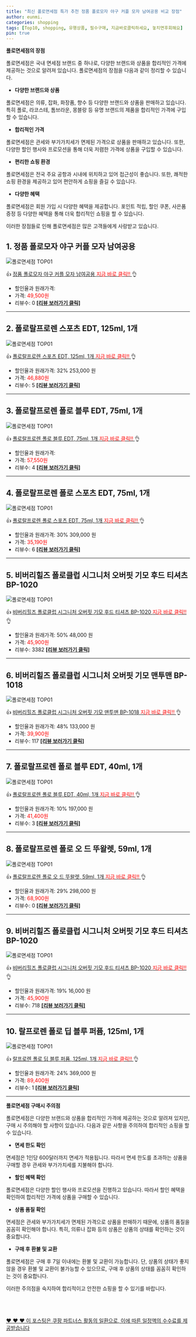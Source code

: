 ```yaml
---
title: "최신 폴로면세점 특가 추천 정품 폴로모자 야구 커플 모자 남여공용 비교 장점"
author: eunmi.
categories: shopping
tags: [Top10, shopping, 유행상품, 필수구매, 지금바로클릭하세요, 놓치면후회해요]
pin: true
---
```

**폴로면세점의 장점**

폴로면세점은 국내 면세점 브랜드 중 하나로, 다양한 브랜드와 상품을 합리적인 가격에 제공하는 것으로 알려져 있습니다. 폴로면세점의 장점을 다음과 같이 정리할 수 있습니다.

* **다양한 브랜드와 상품**

폴로면세점은 의류, 잡화, 화장품, 향수 등 다양한 브랜드와 상품을 판매하고 있습니다. 특히 폴로, 라코스테, 톰브라운, 몽블랑 등 유명 브랜드의 제품을 합리적인 가격에 구입할 수 있습니다.

* **합리적인 가격**

폴로면세점은 관세와 부가가치세가 면제된 가격으로 상품을 판매하고 있습니다. 또한, 다양한 할인 행사와 프로모션을 통해 더욱 저렴한 가격에 상품을 구입할 수 있습니다.

* **편리한 쇼핑 환경**

폴로면세점은 전국 주요 공항과 시내에 위치하고 있어 접근성이 좋습니다. 또한, 쾌적한 쇼핑 환경을 제공하고 있어 편안하게 쇼핑을 즐길 수 있습니다.

* **다양한 혜택**

폴로면세점은 회원 가입 시 다양한 혜택을 제공합니다. 포인트 적립, 할인 쿠폰, 사은품 증정 등 다양한 혜택을 통해 더욱 합리적인 쇼핑을 할 수 있습니다.

이러한 장점들로 인해 폴로면세점은 많은 고객들에게 사랑받고 있습니다.

   

## 1. 정품 폴로모자 야구 커플 모자 남여공용

![폴로면세점 TOP01](https://thumbnail8.coupangcdn.com/thumbnails/remote/230x230ex/image/vendor_inventory/02f7/8e57d4d201286cd598b71eb02d5c64cafcb3a862ea01827756c6b51cb3cd.png)


👍 [정품 폴로모자 야구 커플 모자 남여공용 <font color=red> 지금 바로 클릭!! </font> ](https://link.coupang.com/re/AFFSDP?lptag=AF3617701&subid=GithubCoopas&pageKey=7466534316&traceid=V0-153&itemId=19473661490&vendorItemId=86587263320) 👌 


- 할인율과 원래가격: 
- 가격: <span style='color:red'>49,500원</span>
- 리뷰수: 0  [**[리뷰 보러가기 클릭]**](https://link.coupang.com/re/AFFSDP?lptag=AF3617701&subid=GithubCoopas&pageKey=7466534316&traceid=V0-153&itemId=19473661490&vendorItemId=86587263320)

---


   

## 2. 폴로랄프로렌 스포츠 EDT, 125ml, 1개

![폴로면세점 TOP01](https://thumbnail9.coupangcdn.com/thumbnails/remote/230x230ex/image/retail/images/2020/07/10/11/3/f6817131-f755-455d-abec-c617e753ebad.jpg)


👍 [폴로랄프로렌 스포츠 EDT, 125ml, 1개 <font color=red> 지금 바로 클릭!! </font> ](https://link.coupang.com/re/AFFSDP?lptag=AF3617701&subid=GithubCoopas&pageKey=61291&traceid=V0-153&itemId=3072023990&vendorItemId=71059936614) 👌 


- 할인율과 원래가격: 32%  253,000   원
- 가격: <span style='color:red'>46,880원</span>
- 리뷰수: 5  [**[리뷰 보러가기 클릭]**](https://link.coupang.com/re/AFFSDP?lptag=AF3617701&subid=GithubCoopas&pageKey=61291&traceid=V0-153&itemId=3072023990&vendorItemId=71059936614)

---


   

## 3. 폴로랄프로렌 폴로 블루 EDT, 75ml, 1개

![폴로면세점 TOP01](https://thumbnail7.coupangcdn.com/thumbnails/remote/230x230ex/image/retail/images/898185324865-abaaebe2-2bd7-4693-950a-838144a92411.jpg)


👍 [폴로랄프로렌 폴로 블루 EDT, 75ml, 1개 <font color=red> 지금 바로 클릭!! </font> ](https://link.coupang.com/re/AFFSDP?lptag=AF3617701&subid=GithubCoopas&pageKey=61298&traceid=V0-153&itemId=134637&vendorItemId=3000075945) 👌 


- 할인율과 원래가격: 
- 가격: <span style='color:red'>57,550원</span>
- 리뷰수: 4  [**[리뷰 보러가기 클릭]**](https://link.coupang.com/re/AFFSDP?lptag=AF3617701&subid=GithubCoopas&pageKey=61298&traceid=V0-153&itemId=134637&vendorItemId=3000075945)

---


   

## 4. 폴로랄프로렌 폴로 스포츠 EDT, 75ml, 1개

![폴로면세점 TOP01](https://thumbnail9.coupangcdn.com/thumbnails/remote/230x230ex/image/retail/images/264384296827974-1b9b80f8-0f24-4d20-b808-0fa997bc87a1.jpg)


👍 [폴로랄프로렌 폴로 스포츠 EDT, 75ml, 1개 <font color=red> 지금 바로 클릭!! </font> ](https://link.coupang.com/re/AFFSDP?lptag=AF3617701&subid=GithubCoopas&pageKey=61291&traceid=V0-153&itemId=134629&vendorItemId=3000075938) 👌 


- 할인율과 원래가격: 30%  309,000   원
- 가격: <span style='color:red'>35,190원</span>
- 리뷰수: 6  [**[리뷰 보러가기 클릭]**](https://link.coupang.com/re/AFFSDP?lptag=AF3617701&subid=GithubCoopas&pageKey=61291&traceid=V0-153&itemId=134629&vendorItemId=3000075938)

---


   

## 5. 비버리힐즈 폴로클럽 시그니처 오버핏 기모 후드 티셔츠 BP-1020

![폴로면세점 TOP01](https://thumbnail6.coupangcdn.com/thumbnails/remote/230x230ex/image/vendor_inventory/eae8/dca9949413c535850732880b3481d850641de357fc79d00ace0bc5c134b9.jpg)


👍 [비버리힐즈 폴로클럽 시그니처 오버핏 기모 후드 티셔츠 BP-1020 <font color=red> 지금 바로 클릭!! </font> ](https://link.coupang.com/re/AFFSDP?lptag=AF3617701&subid=GithubCoopas&pageKey=6867245303&traceid=V0-153&itemId=16417192185&vendorItemId=83608126746) 👌 


- 할인율과 원래가격: 50%  48,000   원
- 가격: <span style='color:red'>45,900원</span>
- 리뷰수: 3382  [**[리뷰 보러가기 클릭]**](https://link.coupang.com/re/AFFSDP?lptag=AF3617701&subid=GithubCoopas&pageKey=6867245303&traceid=V0-153&itemId=16417192185&vendorItemId=83608126746)

---


   

## 6. 비버리힐즈 폴로클럽 시그니처 오버핏 기모 맨투맨 BP-1018

![폴로면세점 TOP01](https://thumbnail7.coupangcdn.com/thumbnails/remote/230x230ex/image/vendor_inventory/bea3/7f91b110fdb7fbbd4a210e080eda895d7a894ca4f8993a63cb20653f47ec.jpg)


👍 [비버리힐즈 폴로클럽 시그니처 오버핏 기모 맨투맨 BP-1018 <font color=red> 지금 바로 클릭!! </font> ](https://link.coupang.com/re/AFFSDP?lptag=AF3617701&subid=GithubCoopas&pageKey=6801800605&traceid=V0-153&itemId=16058392245&vendorItemId=83261758460) 👌 


- 할인율과 원래가격: 48%  133,000   원
- 가격: <span style='color:red'>39,900원</span>
- 리뷰수: 117  [**[리뷰 보러가기 클릭]**](https://link.coupang.com/re/AFFSDP?lptag=AF3617701&subid=GithubCoopas&pageKey=6801800605&traceid=V0-153&itemId=16058392245&vendorItemId=83261758460)

---


   

## 7. 폴로랄프로렌 폴로 블루 EDT, 40ml, 1개

![폴로면세점 TOP01](https://thumbnail8.coupangcdn.com/thumbnails/remote/230x230ex/image/retail/images/69513990090527-45019c71-5da2-439e-8b32-6188db0a1712.jpg)


👍 [폴로랄프로렌 폴로 블루 EDT, 40ml, 1개 <font color=red> 지금 바로 클릭!! </font> ](https://link.coupang.com/re/AFFSDP?lptag=AF3617701&subid=GithubCoopas&pageKey=61298&traceid=V0-153&itemId=134636&vendorItemId=3000075946) 👌 


- 할인율과 원래가격: 10%  197,000   원
- 가격: <span style='color:red'>41,400원</span>
- 리뷰수: 3  [**[리뷰 보러가기 클릭]**](https://link.coupang.com/re/AFFSDP?lptag=AF3617701&subid=GithubCoopas&pageKey=61298&traceid=V0-153&itemId=134636&vendorItemId=3000075946)

---


   

## 8. 폴로랄프로렌 폴로 오 드 뚜왈렛, 59ml, 1개

![폴로면세점 TOP01](https://thumbnail8.coupangcdn.com/thumbnails/remote/230x230ex/image/retail/images/2022/09/23/14/5/25e95adc-e129-49e9-b6e0-5174b045f9f4.jpg)


👍 [폴로랄프로렌 폴로 오 드 뚜왈렛, 59ml, 1개 <font color=red> 지금 바로 클릭!! </font> ](https://link.coupang.com/re/AFFSDP?lptag=AF3617701&subid=GithubCoopas&pageKey=6795621559&traceid=V0-153&itemId=16023016149&vendorItemId=83227363894) 👌 


- 할인율과 원래가격: 29%  298,000   원
- 가격: <span style='color:red'>68,900원</span>
- 리뷰수: 0  [**[리뷰 보러가기 클릭]**](https://link.coupang.com/re/AFFSDP?lptag=AF3617701&subid=GithubCoopas&pageKey=6795621559&traceid=V0-153&itemId=16023016149&vendorItemId=83227363894)

---


   

## 9. 비버리힐즈 폴로클럽 시그니처 오버핏 기모 후드 티셔츠 BP-1020

![폴로면세점 TOP01](https://thumbnail7.coupangcdn.com/thumbnails/remote/230x230ex/image/vendor_inventory/7b82/327255e9cb749ef5696e59182987c511439c7d6c6707c32eb30cf9d5de67.jpg)


👍 [비버리힐즈 폴로클럽 시그니처 오버핏 기모 후드 티셔츠 BP-1020 <font color=red> 지금 바로 클릭!! </font> ](https://link.coupang.com/re/AFFSDP?lptag=AF3617701&subid=GithubCoopas&pageKey=6867245303&traceid=V0-153&itemId=16417192174&vendorItemId=83608126613) 👌 


- 할인율과 원래가격: 19%  16,000   원
- 가격: <span style='color:red'>45,900원</span>
- 리뷰수: 718  [**[리뷰 보러가기 클릭]**](https://link.coupang.com/re/AFFSDP?lptag=AF3617701&subid=GithubCoopas&pageKey=6867245303&traceid=V0-153&itemId=16417192174&vendorItemId=83608126613)

---


   

## 10. 랄프로렌 폴로 딥 블루 퍼퓸, 125ml, 1개

![폴로면세점 TOP01](https://thumbnail9.coupangcdn.com/thumbnails/remote/230x230ex/image/retail/images/2020/09/07/10/7/67be9bde-b034-43ef-a322-3e2934438d38.jpg)


👍 [랄프로렌 폴로 딥 블루 퍼퓸, 125ml, 1개 <font color=red> 지금 바로 클릭!! </font> ](https://link.coupang.com/re/AFFSDP?lptag=AF3617701&subid=GithubCoopas&pageKey=2068417715&traceid=V0-153&itemId=3514644861&vendorItemId=71500775546) 👌 


- 할인율과 원래가격: 24%  369,000   원
- 가격: <span style='color:red'>89,400원</span>
- 리뷰수: 1  [**[리뷰 보러가기 클릭]**](https://link.coupang.com/re/AFFSDP?lptag=AF3617701&subid=GithubCoopas&pageKey=2068417715&traceid=V0-153&itemId=3514644861&vendorItemId=71500775546)

---
**폴로면세점 구매시 주의점**

폴로면세점은 다양한 브랜드와 상품을 합리적인 가격에 제공하는 것으로 알려져 있지만, 구매 시 주의해야 할 사항이 있습니다. 다음과 같은 사항을 주의하여 합리적인 쇼핑을 할 수 있습니다.

* **면세 한도 확인**

면세점은 1인당 600달러까지 면세가 적용됩니다. 따라서 면세 한도를 초과하는 상품을 구매할 경우 관세와 부가가치세를 지불해야 합니다.

* **할인 혜택 확인**

폴로면세점은 다양한 할인 행사와 프로모션을 진행하고 있습니다. 따라서 할인 혜택을 확인하여 합리적인 가격에 상품을 구매할 수 있습니다.

* **상품 품질 확인**

면세점은 관세와 부가가치세가 면제된 가격으로 상품을 판매하기 때문에, 상품의 품질을 꼼꼼히 확인해야 합니다. 특히, 의류나 잡화 등의 상품은 상품의 상태를 확인하는 것이 중요합니다.

* **구매 후 환불 및 교환**

폴로면세점은 구매 후 7일 이내에는 환불 및 교환이 가능합니다. 단, 상품의 상태가 좋지 않을 경우 환불 및 교환이 불가능할 수 있으므로, 구매 후 상품의 상태를 꼼꼼히 확인하는 것이 중요합니다.

이러한 주의점을 숙지하여 합리적이고 안전한 쇼핑을 할 수 있기를 바랍니다.<br><br><br><br><br> [ ❤ ❤ ❤ 이 포스팅은 쿠팡 파트너스 활동의 일환으로, 이에 따른 일정액의 수수료를 제공받습니다](https://link.coupang.com/a/bcEFyh)